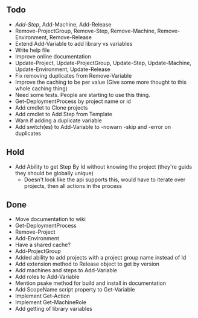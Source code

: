 Todo
----
- *Add-Step*, Add-Machine, Add-Release
- Remove-ProjectGroup, Remove-Step, Remove-Machine, Remove-Environment, Remove-Release
- Extend Add-Variable to add library vs variables
- Write help file
- Improve online documentation
- Update-Project, Update-ProjectGroup, Update-Step, Update-Machine, Update-Environment, Update-Release
- Fix removing duplicates from Remove-Variable
- Improve the caching to be per value (Give some more thought to this whole caching thing)
- Need some tests. People are starting to use this thing.
- Get-DeploymentProcess by project name or id
- Add cmdlet to Clone projects
- Add cmdlet to Add Step from Template
- Warn if adding a duplicate variable
- Add switch(es) to Add-Variable to -nowarn -skip and -error on duplicates

Hold
----
- Add Ability to get Step By Id without knowing the project (they're guids they should be globally unique)
	- Doesn't look like the api supports this, would have to iterate over projects, then all actions in the process

Done
----
- Move documentation to wiki
- Get-DeploymentProcess
- Remove-Project
- Add-Environment
- Have a shared cache?
- Add-ProjectGroup
- Added ability to add projects with a project group name instead of Id
- Add extension method to Release object to get by version
- Add machines and steps to Add-Variable
- Add roles to Add-Variable
- Mention psake method for build and install in documentation
- Add ScopeName script property to Get-Variable
- Implement Get-Action
- Implement Get-MachineRole 
- Add getting of library variables
